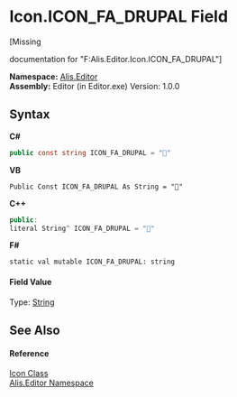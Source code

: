 # Icon.ICON_FA_DRUPAL Field
 

\[Missing <summary> documentation for "F:Alis.Editor.Icon.ICON_FA_DRUPAL"\]

**Namespace:**&nbsp;<a href="b150ade4-39de-a232-5f06-d3cdc1b2c538">Alis.Editor</a><br />**Assembly:**&nbsp;Editor (in Editor.exe) Version: 1.0.0

## Syntax

**C#**<br />
``` C#
public const string ICON_FA_DRUPAL = ""
```

**VB**<br />
``` VB
Public Const ICON_FA_DRUPAL As String = ""
```

**C++**<br />
``` C++
public:
literal String^ ICON_FA_DRUPAL = ""
```

**F#**<br />
``` F#
static val mutable ICON_FA_DRUPAL: string
```


#### Field Value
Type: <a href="https://docs.microsoft.com/dotnet/api/system.string" target="_blank">String</a>

## See Also


#### Reference
<a href="cc0f883c-67f8-f772-c6d7-a60b129f22a7">Icon Class</a><br /><a href="b150ade4-39de-a232-5f06-d3cdc1b2c538">Alis.Editor Namespace</a><br />